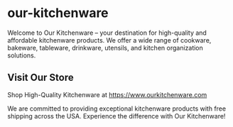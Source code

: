 # our-kitchenware

Welcome to Our Kitchenware – your destination for high-quality and affordable kitchenware products. We offer a wide range of cookware, bakeware, tableware, drinkware, utensils, and kitchen organization solutions.

## Visit Our Store
Shop High-Quality Kitchenware at https://www.ourkitchenware.com

We are committed to providing exceptional kitchenware products with free shipping across the USA. Experience the difference with Our Kitchenware!
